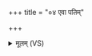 +++
title = "०४ एवा पतिम्"

+++
<details><summary>मूलम् (VS)</summary>

ए॒वा पतिं॑ द्रोण॒साचं॒ सचे॑तसमू॒र्ज स्क॒म्भं ध॒रुण॒ आ वृ॑षायसे। ओजः॑ कृष्व॒ सं गृ॑भाय॒ त्वे अप्यसो॒ यथा॑ केनि॒पाना॑मि॒नो वृ॒धे ॥
</details>